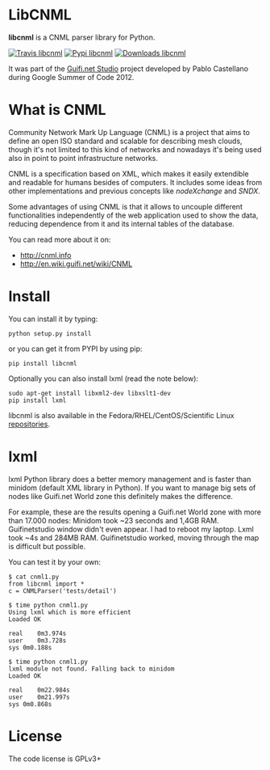 LibCNML
=======

**libcnml** is a CNML parser library for Python.

[![Travis libcnml](https://travis-ci.org/PabloCastellano/libcnml.svg?branch=master)](https://travis-ci.org/PabloCastellano/libcnml)
[![Pypi libcnml](https://badge.fury.io/py/libcnml.png)]( https://pypi.python.org/pypi/libcnml)
[![Downloads libcnml](https://img.shields.io/pypi/dm/libcnml.svg)](https://pypi.python.org/pypi/libcnml)

It was part of the [Guifi.net Studio](https://github.com/PabloCastellano/guifinetstudio) project developed by Pablo Castellano
during Google Summer of Code 2012.

What is CNML
============

Community Network Mark Up Language (CNML) is a project that aims to define an open ISO standard and scalable for describing mesh clouds, though it's not limited to this kind of networks and nowadays it's being used also in point to point infrastructure networks.

CNML is a specification based on XML, which makes it easily extendible and readable for humans besides of computers. It includes some ideas from other implementations and previous concepts like *nodeXchange* and *SNDX*.

Some advantages of using CNML is that it allows to uncouple different functionalities independently of the web application used to show the data, reducing dependence from it and its internal tables of the database.

You can read more about it on:
- http://cnml.info
- http://en.wiki.guifi.net/wiki/CNML

Install
=======

You can install it by typing:

    python setup.py install

or you can get it from PYPI by using pip:

    pip install libcnml

Optionally you can also install lxml (read the note below):

    sudo apt-get install libxml2-dev libxslt1-dev
    pip install lxml


libcnml is also available in the Fedora/RHEL/CentOS/Scientific Linux [repositories](https://admin.fedoraproject.org/pkgdb/package/rpms/python-libcnml/).

lxml
====

lxml Python library does a better memory management and is faster than minidom (default XML library in Python).
If you want to manage big sets of nodes like Guifi.net World zone this definitely makes the difference.

For example, these are the results opening a Guifi.net World zone with more than 17.000 nodes:
Minidom took ~23 seconds and 1,4GB RAM. Guifinetstudio window didn't even appear. I had to reboot my laptop.
Lxml took ~4s and 284MB RAM. Guifinetstudio worked, moving through the map is difficult but possible.

You can test it by your own:

    $ cat cnml1.py
    from libcnml import *
    c = CNMLParser('tests/detail')

    $ time python cnml1.py
    Using lxml which is more efficient
    Loaded OK

    real    0m3.974s
    user    0m3.728s
    sys 0m0.188s

    $ time python cnml1.py
    lxml module not found. Falling back to minidom
    Loaded OK

    real    0m22.984s
    user    0m21.997s
    sys 0m0.868s


License
=======
The code license is GPLv3+
